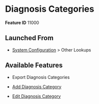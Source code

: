 # Diagnosis Categories

**Feature ID** 11000

## Launched From

- [System Configuration](System%20Configuration.md) > Other Lookups

## Available Features

- Export Diagnosis Categories

- [Add Diagnosis Category](Add%20Diagnosis%20Category.md)

- [Edit Diagnosis Category](Edit%20Diagnosis%20Category.md)



































































